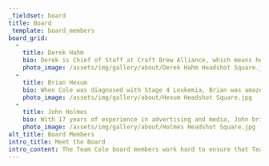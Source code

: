 ```yaml
---
_fieldset: board
title: Board
_template: board_members
board_grid:
  - 
    title: Derek Hahm
    bio: Derek is Chief of Staff at Craft Brew Alliance, which means he’s one of the guys you thank whenever you sip one of your favorite beers, like Red Hook, Widmer Hefe, and Kona. Even though CBA is now the fifth largest brewery in the nation, Derek works hard to maintain close ties to the local community, giving back whenever he can. It is this commitment to others that makes him such a valued board member of Team Cole.
    photo_image: /assets/img/gallery/about/Derek Hahm Headshot Square.jpg
  - 
    title: Brian Hexum
    bio: When Cole was diagnosed with Stage 4 Leukemia, Brian was amazed at how the community rallied behind his family, helping out however and whenever they could. He knows firsthand the harsh reality of caring for a child with cancer. So as board member of Team Cole, he wants other parents to know they don’t have to face it alone. His day job, however, is Business Director at Larger Thank Life. You can see their latest high quality graphics and prints throughout the city of Portland, including many Trimet buses and trains.
    photo_image: /assets/img/gallery/about/Hexum Headshot Square.jpg
  - 
    title: John Holmes
    bio: With 17 years of experience in advertising and media, John brings considerable marketing expertise to Team Cole. His digital ad agency, Sq1 handles all of our marketing efforts, bringing greater levels of awareness to everything we do. A philanthropist at heart, John continues to give his 110% in promoting Team Cole, hosting fundraisers and benefits whenever he isn’t busy winning new clients.
    photo_image: /assets/img/gallery/about/Holmes Headshot Square.jpg
alt_title: Board Members
intro_title: Meet the Board
intro_content: The Team Cole board members work hard to ensure that Team Cole is performing to the best of its abilities.
---
```





